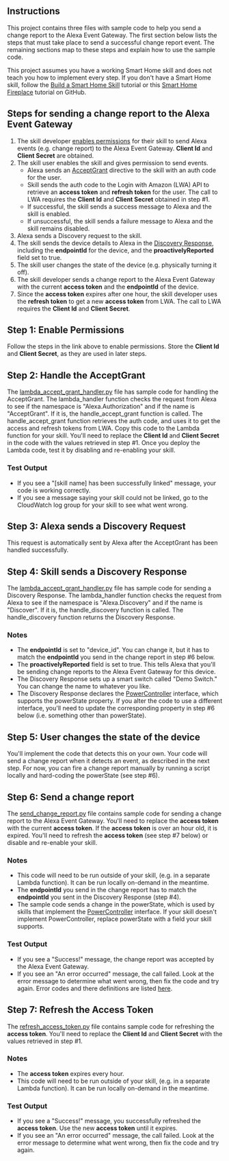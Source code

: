 ## Instructions
This project contains three files with sample code to help you send a change report to the Alexa Event Gateway. The first section below lists the steps that must take place to send a successful change report event. The remaining sections map to these steps and explain how to use the sample code.

This project assumes you have a working Smart Home skill and does not teach you how to implement every step. If you don't have a Smart Home skill, follow the [Build a Smart Home Skill](https://developer.amazon.com/en-US/docs/alexa/smarthome/smart-home-skill-tutorial.html) tutorial or this [Smart Home Fireplace](https://github.com/alexa-samples/skill-sample-smarthome-fireplace-python) tutorial on GitHub.

## Steps for sending a change report to the Alexa Event Gateway
1. The skill developer [enables permissions](https://developer.amazon.com/en-US/docs/alexa/smarthome/authenticate-a-customer-permissions.html#enable-alexa-event-permissions) for their skill to send Alexa events (e.g. change report) to the Alexa Event Gateway. **Client Id** and **Client Secret** are obtained.
2. The skill user enables the skill and gives permission to send events.
    * Alexa sends an [AcceptGrant](https://developer.amazon.com/en-US/docs/alexa/device-apis/alexa-authorization.html) directive to the skill with an auth code for the user.
    * Skill sends the auth code to the Login with Amazon (LWA) API to retrieve an **access token** and **refresh token** for the user. The call to LWA requires the **Client Id** and **Client Secret** obtained in step #1.
    * If successful, the skill sends a success message to Alexa and the skill is enabled.
    * If unsuccessful, the skill sends a failure message to Alexa and the skill remains disabled.
3. Alexa sends a Discovery request to the skill.
4. The skill sends the device details to Alexa in the [Discovery Response](https://developer.amazon.com/en-US/docs/alexa/device-apis/alexa-discovery.html), including the **endpointId** for the device, and the **proactivelyReported** field set to true.
5. The skill user changes the state of the device (e.g. physically turning it off).
6. The skill developer sends a change report to the Alexa Event Gateway with the current **access token** and the **endpointId** of the device.
7. Since the **access token** expires after one hour, the skill developer uses the **refresh token** to get a new **access token** from LWA. The call to LWA requires the **Client Id** and **Client Secret**.

## Step 1: Enable Permissions
Follow the steps in the link above to enable permissions. Store the **Client Id** and **Client Secret**, as they are used in later steps.

## Step 2: Handle the AcceptGrant
The [lambda_accept_grant_handler.py](lambda_accept_grant_handler.py) file has sample code for handling the AcceptGrant. The lambda_handler function checks the request from Alexa to see if the namespace is "Alexa.Authorization" and if the name is "AcceptGrant". If it is, the handle_accept_grant function is called. The handle_accept_grant function retrieves the auth code, and uses it to get the access and refresh tokens from LWA. Copy this code to the Lambda function for your skill. You'll need to replace the **Client Id** and **Client Secret** in the code with the values retrieved in step #1. Once you deploy the Lambda code, test it by disabling and re-enabling your skill.

### Test Output
* If you see a "[skill name] has been successfully linked" message, your code is working correctly. 
* If you see a message saying your skill could not be linked, go to the CloudWatch log group for your skill to see what went wrong.

## Step 3: Alexa sends a Discovery Request
This request is automatically sent by Alexa after the AcceptGrant has been handled successfully.

## Step 4: Skill sends a Discovery Response
The [lambda_accept_grant_handler.py](lambda_accept_grant_handler.py) file has sample code for sending a Discovery Response. The lambda_handler function checks the request from Alexa to see if the namespace is "Alexa.Discovery" and if the name is "Discover". If it is, the handle_discovery function is called. The handle_discovery function returns the Discovery Response.

### Notes
* The **endpointId** is set to "device_id". You can change it, but it has to match the **endpointId** you send in the change report in step #6 below.
* The **proactivelyReported** field is set to true. This tells Alexa that you'll be sending change reports to the Alexa Event Gateway for this device.
* The Discovery Response sets up a smart switch called "Demo Switch." You can change the name to whatever you like.
* The Discovery Response declares the [PowerController](https://developer.amazon.com/en-US/docs/alexa/device-apis/alexa-powercontroller.html) interface, which supports the powerState property. If you alter the code to use a different interface, you'll need to update the corresponding property in step #6 below (i.e. something other than powerState).

## Step 5: User changes the state of the device
You'll implement the code that detects this on your own. Your code will send a change report when it detects an event, as described in the next step. For now, you can fire a change report manually by running a script locally and hard-coding the powerState (see step #6).

## Step 6: Send a change report
The [send_change_report.py](send_change_report.py) file contains sample code for sending a change report to the Alexa Event Gateway. You'll need to replace the **access token** with the current **access token**. If the **access token** is over an hour old, it is expired. You'll need to refresh the **access token** (see step #7 below) or disable and re-enable your skill.

### Notes
* This code will need to be run outside of your skill, (e.g. in a separate Lambda function). It can be run locally on-demand in the meantime.
* The **endpointId** you send in the change report has to match the **endpointId** you sent in the Discovery Response (step #4).
* The sample code sends a change in the powerState, which is used by skills that implement the [PowerController](https://developer.amazon.com/en-US/docs/alexa/device-apis/alexa-powercontroller.html) interface. If your skill doesn't implement PowerController, replace powerState with a field your skill supports. 

### Test Output
* If you see a "Success!" message, the change report was accepted by the Alexa Event Gateway.
* If you see an "An error occurred" message, the call failed. Look at the error message to determine what went wrong, then fix the code and try again. Error codes and there definitions are listed [here](https://developer.amazon.com/en-US/docs/alexa/smarthome/send-events-to-the-alexa-event-gateway.html#error-codes).

## Step 7: Refresh the Access Token
The [refresh_access_token.py](refresh_access_token.py) file contains sample code for refreshing the **access token**. You'll need to replace the **Client Id** and **Client Secret** with the values retrieved in step #1.

### Notes
* The **access token** expires every hour.
* This code will need to be run outside of your skill, (e.g. in a separate Lambda function). It can be run locally on-demand in the meantime. 

### Test Output
* If you see a "Success!" message, you successfully refreshed the **access token**. Use the new **access token** until it expires.
* If you see an "An error occurred" message, the call failed. Look at the error message to determine what went wrong, then fix the code and try again.